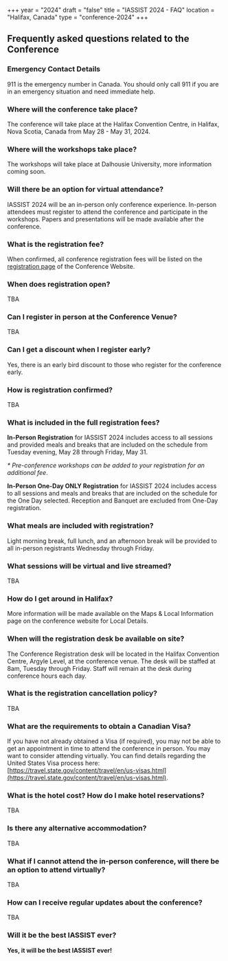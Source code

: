 +++
year = "2024"
draft = "false"
title = "IASSIST 2024 - FAQ"
location = "Halifax, Canada"
type = "conference-2024"
+++

## Frequently asked questions related to the Conference

### Emergency Contact Details

911 is the emergency number in Canada. You should only call 911 if you are in an emergency situation and need immediate help.

### Where will the conference take place?

The conference will take place at the Halifax Convention Centre, in Halifax, Nova Scotia, Canada from May 28 - May 31, 2024.

### Where will the workshops take place?

The workshops will take place at Dalhousie University, more information coming soon. 

### Will there be an option for virtual attendance?

IASSIST 2024 will be an in-person only conference experience. In-person attendees must register to attend the conference and participate in the workshops. Papers and presentations will be made available after the conference. 

### What is the registration fee?

When confirmed, all conference registration fees will be listed on the [registration page](https://iassistdata.org/conferences/iassist2024/registration/) of the Conference Website.

### When does registration open?

TBA

### Can I register in person at the Conference Venue?

TBA

### Can I get a discount when I register early?

Yes, there is an early bird discount to those who register for the conference early.

### How is registration confirmed?

TBA

### What is included in the full registration fees?

**In-Person Registration** for IASSIST 2024 includes access to all sessions and provided meals and breaks that are included on the schedule from Tuesday evening, May 28 through Friday, May 31.

_* Pre-conference workshops can be added to your registration for an additional fee_.

**In-Person One-Day ONLY Registration** for IASSIST 2024 includes access to all sessions and meals and breaks that are included on the schedule for the One Day selected. Reception and Banquet are excluded from One-Day registration.

### What meals are included with registration?

Light morning break, full lunch, and an afternoon break will be provided to all in-person registrants Wednesday through Friday.

### What sessions will be virtual and live streamed?

TBA

### How do I get around in Halifax?

More information will be made available on the Maps & Local Information page on the conference website for Local Details.

### When will the registration desk be available on site?

The Conference Registration desk will be located in the Halifax Convention Centre, Argyle Level, at the conference venue. The desk will be staffed at 8am, Tuesday through Friday. Staff will remain at the desk during conference hours each day.

### What is the registration cancellation policy?

TBA

### What are the requirements to obtain a Canadian Visa?

If you have not already obtained a Visa (if required), you may not be able to get an appointment in time to attend the conference in person. You may want to consider attending virtually. You can find details regarding the United States Visa process here: [https://travel.state.gov/content/travel/en/us-visas.html](https://travel.state.gov/content/travel/en/us-visas.html). 

### What is the hotel cost? How do I make hotel reservations?

TBA

### Is there any alternative accommodation?

TBA

### What if I cannot attend the in-person conference, will there be an option to attend virtually?

TBA

### How can I receive regular updates about the conference?

TBA

### Will it be the best IASSIST ever?

**Yes, it will be the best IASSIST ever!**




